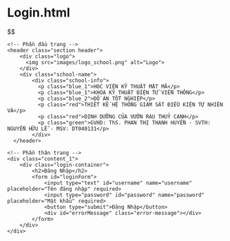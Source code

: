 # Login.html

$$
<!DOCTYPE html>
<html lang="en">
<head>
  <meta charset="UTF-8">
  <meta name="viewport" content="width=device-width, initial-scale=1.0">
  <title>Đăng nhập</title>
  <link rel="stylesheet" href="css/index.css">
  <script src="https://cdn.jsdelivr.net/npm/chart.js"></script>
</head>
<body>

  <div class="container">

    <!-- Phần đầu trang -->
    <header class="section header">
        <div class="logo">
          <img src="images/logo_school.png" alt="Logo">
        </div>
        <div class="school-name">
            <div class="school-info">
              <p class="blue_1">HỌC VIỆN KỸ THUẬT MẬT MÃ</p>
              <p class="blue_1">KHOA KỸ THUẬT ĐIỆN TỬ VIỄN THÔNG</p>
              <p class="blue_2">ĐỒ ÁN TỐT NGHIỆP</p>
              <p class="red">THIẾT KẾ HỆ THỐNG GIÁM SÁT ĐIỀU KIỆN TỰ NHIÊN VÀ</p>
              <p class="red">DINH DƯỠNG CỦA VƯỜN RAU THUỶ CANH</p>
              <p class="green">GVHD: ThS. PHAN THỊ THANH HUYỀN - SVTH: NGUYỄN HỮU LỄ - MSV: DT040131</p>
            </div>
      </header>

    <!-- Phần thân trang -->
    <div class="content_1">
        <div class="login-container">
            <h2>Đăng Nhập</h2>
            <form id="loginForm">
                <input type="text" id="username" name="username" placeholder="Tên đăng nhập" required>
                <input type="password" id="password" name="password" placeholder="Mật khẩu" required>
                <button type="submit">Đăng Nhập</button>
                <div id="errorMessage" class="error-message"></div>
            </form>
        </div>
    </div>
  </div>
  <script>

    document.getElementById('loginForm').addEventListener('submit', async function(event) {
        event.preventDefault(); // Ngăn chặn hành vi mặc định của form

        const username = document.getElementById('username').value;
        const password = document.getElementById('password').value;
        const errorMessage = document.getElementById('errorMessage');

        try {
            // Gửi yêu cầu đăng nhập đến server
            const response = await fetch('http://localhost:3001/login', {
                method: 'POST',
                headers: {
                    'Content-Type': 'application/json'
                },
                body: JSON.stringify({ username, password }) // Gửi dữ liệu dưới dạng JSON
            });

            const result = await response.json();

            if (result.success) {
                window.location.href = 'index.html'; // Đăng nhập thành công
            } else {
                errorMessage.textContent = 'Tài khoản hoặc mật khẩu không đúng'; // Lỗi đăng nhập
            }
        } catch (error) {
            errorMessage.textContent = 'Có lỗi xảy ra. Vui lòng thử lại sau.'; // Lỗi kết nối
        }
    });
    </script>

</body>
</html>
$$





